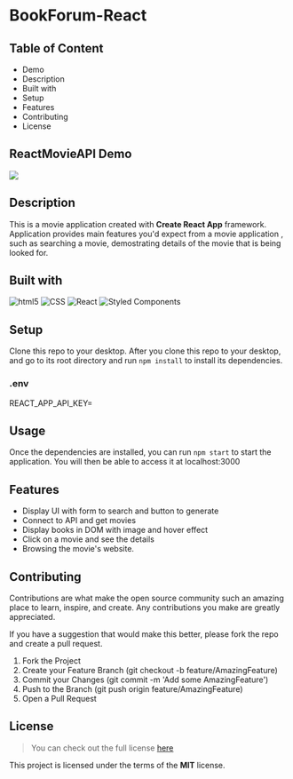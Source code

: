 # BookForum-React

## Table of Content
- Demo
- Description
- Built with
- Setup
- Features
- Contributing 
- License

## ReactMovieAPI Demo
<img src='https://github.com/stphncrt/ReactMovieAPI/blob/main/IMDB.gif' />

## Description
This is a movie application created with **Create React App** framework. Application provides main features you'd expect from a movie application , such as searching a movie, demostrating details of the movie that is being looked for.

## Built with
<p>
  <img alt="html5" src="https://img.shields.io/badge/-HTML5-E34F26?style=flat-square&logo=html5&logoColor=white" />
  <img alt="CSS" src="https://img.shields.io/badge/-CSS-0f61fa?style=flat-square&logo=CSS3&logoColor=white" />
  <img alt="React" src="https://img.shields.io/badge/-React-45b8d8?style=flat-square&logo=react&logoColor=white" /> 
  <img alt="Styled Components" src="https://img.shields.io/badge/-Styled_Components-db7092?style=flat-square&logo=styled-components&logoColor=white" />
   </p>
   
## Setup
Clone this repo to your desktop.
After you clone this repo to your desktop, and go to its root directory and run `npm install` to install its dependencies.

### .env
REACT_APP_API_KEY=

## Usage
Once the dependencies are installed, you can run `npm start` to start the application. You will then be able to access it at localhost:3000

## Features
- Display UI with form to search and button to generate
- Connect to API and get movies
- Display books in DOM with image and hover effect
- Click on a movie and see the details
- Browsing the movie's website.

## Contributing
Contributions are what make the open source community such an amazing place to learn, inspire, and create. Any contributions you make are greatly appreciated.

If you have a suggestion that would make this better, please fork the repo and create a pull request. 

  1.  Fork the Project
  2.  Create your Feature Branch (git checkout -b feature/AmazingFeature)
  3.  Commit your Changes (git commit -m 'Add some AmazingFeature')
  4.  Push to the Branch (git push origin feature/AmazingFeature)
  5.  Open a Pull Request


## License
> You can check out the full license [here](https://github.com/IgorAntun/node-chat/blob/master/LICENSE)

This project is licensed under the terms of the **MIT** license.




